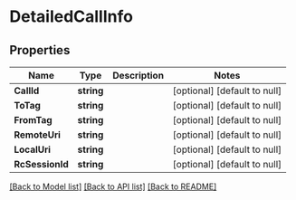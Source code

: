 # DetailedCallInfo

## Properties
Name | Type | Description | Notes
------------ | ------------- | ------------- | -------------
**CallId** | **string** |  | [optional] [default to null]
**ToTag** | **string** |  | [optional] [default to null]
**FromTag** | **string** |  | [optional] [default to null]
**RemoteUri** | **string** |  | [optional] [default to null]
**LocalUri** | **string** |  | [optional] [default to null]
**RcSessionId** | **string** |  | [optional] [default to null]

[[Back to Model list]](../README.md#documentation-for-models) [[Back to API list]](../README.md#documentation-for-api-endpoints) [[Back to README]](../README.md)


